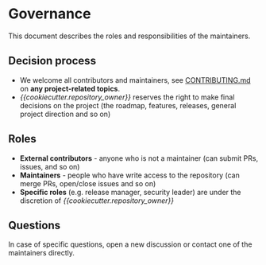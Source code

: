 <!--
SPDX-FileCopyrightText: © 2024 nosludge <https://github.com/nosludge>
SPDX-FileContributor: szymonmaszke <github@maszke.co>

SPDX-License-Identifier: Apache-2.0
-->

# Governance

This document describes the roles and responsibilities of the maintainers.

## Decision process

- We welcome all contributors and maintainers,
see [CONTRIBUTING.md](./CONTRIBUTING.md) on __any project-related topics__.
- _{{cookiecutter.repository_owner}}_ reserves the right to make final
decisions on the project (the roadmap, features, releases,
general project direction and so on)

## Roles

- __External contributors__ - anyone who is not a maintainer (can submit PRs,
issues, and so on)
- __Maintainers__ - people who have write access to the repository (can merge
PRs, open/close issues and so on)
- __Specific roles__ (e.g. release manager, security leader) are under
the discretion of _{{cookiecutter.repository_owner}}_

## Questions

In case of specific questions, open a new discussion or contact one of the
maintainers directly.

<!-- Add project/organization specific governance-->
<!-- Examples: -->
<!-- https://github.com/envoyproxy/envoy/blob/main/GOVERNANCE.md -->
<!-- https://github.com/withastro/.github/blob/main/GOVERNANCE.md -->
